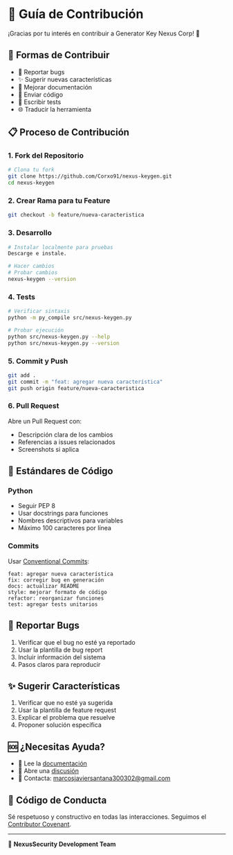 # 🤝 Guía de Contribución

¡Gracias por tu interés en contribuir a Generator Key Nexus Corp! 🎉

## 🚀 Formas de Contribuir

- 🐛 Reportar bugs
- ✨ Sugerir nuevas características
- 📝 Mejorar documentación
- 🔧 Enviar código
- 🧪 Escribir tests
- 🌐 Traducir la herramienta

## 📋 Proceso de Contribución

### 1. Fork del Repositorio

```bash
# Clona tu fork
git clone https://github.com/Corxo91/nexus-keygen.git
cd nexus-keygen
```

### 2. Crear Rama para tu Feature

```bash
git checkout -b feature/nueva-caracteristica
```

### 3. Desarrollo

```bash
# Instalar localmente para pruebas
Descarge e instale.

# Hacer cambios
# Probar cambios
nexus-keygen --version
```

### 4. Tests

```bash
# Verificar sintaxis
python -m py_compile src/nexus-keygen.py

# Probar ejecución
python src/nexus-keygen.py --help
python src/nexus-keygen.py --version
```

### 5. Commit y Push

```bash
git add .
git commit -m "feat: agregar nueva característica"
git push origin feature/nueva-caracteristica
```

### 6. Pull Request

Abre un Pull Request con:
- Descripción clara de los cambios
- Referencias a issues relacionados
- Screenshots si aplica

## 📏 Estándares de Código

### Python
- Seguir PEP 8
- Usar docstrings para funciones
- Nombres descriptivos para variables
- Máximo 100 caracteres por línea

### Commits
Usar [Conventional Commits](https://www.conventionalcommits.org/):

```
feat: agregar nueva característica
fix: corregir bug en generación
docs: actualizar README
style: mejorar formato de código
refactor: reorganizar funciones
test: agregar tests unitarios
```

## 🐛 Reportar Bugs

1. Verificar que el bug no esté ya reportado
2. Usar la plantilla de bug report
3. Incluir información del sistema
4. Pasos claros para reproducir

## ✨ Sugerir Características

1. Verificar que no esté ya sugerida
2. Usar la plantilla de feature request
3. Explicar el problema que resuelve
4. Proponer solución específica

## 🆘 ¿Necesitas Ayuda?

- 📖 Lee la [documentación](README.md)
- 💬 Abre una [discusión](https://github.com/Corxo91/nexus-keygen/discussions)
- 📧 Contacta: marcosjaviersantana300302@gmail.com

## 📜 Código de Conducta

Sé respetuoso y constructivo en todas las interacciones. Seguimos el [Contributor Covenant](https://www.contributor-covenant.org/).

---

🏢 **NexusSecurity Development Team**
